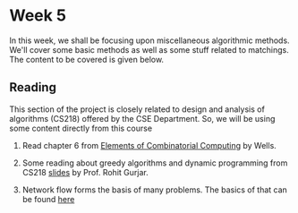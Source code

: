# Week 5

In this week, we shall be focusing upon miscellaneous algorithmic methods. We'll cover some basic methods as well as some stuff related to matchings. The content to be covered is given below.

## Reading 

This section of the project is closely related to design and analysis of algorithms (CS218) offered by the CSE Department. So, we will be using some content directly from this course

1. Read chapter 6 from [Elements of Combinatorial Computing](../Reference_books/Elements_of_Combinatorial_Computing.pdf) by Wells.

2. Some reading about greedy algorithms and dynamic programming from CS218 [slides](https://www.cse.iitb.ac.in/~rgurjar/CS218_2023/slides/GreedyDPSlides.pdf) by Prof. Rohit Gurjar.

3. Network flow forms the basis of many problems. The basics of that can be found [here](https://www.cse.iitb.ac.in/~rgurjar/CS218_2023/slides/NetworkFlow.pdf) 
